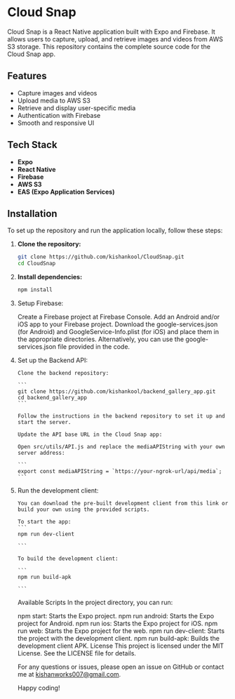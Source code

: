 # Cloud Snap

Cloud Snap is a React Native application built with Expo and Firebase. It allows users to capture, upload, and retrieve images and videos from AWS S3 storage. This repository contains the complete source code for the Cloud Snap app.

## Features

- Capture images and videos
- Upload media to AWS S3
- Retrieve and display user-specific media
- Authentication with Firebase
- Smooth and responsive UI

## Tech Stack

- **Expo**
- **React Native**
- **Firebase**
- **AWS S3**
- **EAS (Expo Application Services)**

## Installation

To set up the repository and run the application locally, follow these steps:

1.  **Clone the repository:**

    ```bash
    git clone https://github.com/kishankool/CloudSnap.git
    cd CloudSnap

    ```

2.  **Install dependencies:**

    ```bash
    npm install

    ```

3.  Setup Firebase:

    Create a Firebase project at Firebase Console.
    Add an Android and/or iOS app to your Firebase project.
    Download the google-services.json (for Android) and GoogleService-Info.plist (for iOS) and place them in the appropriate directories.
    Alternatively, you can use the google-services.json file provided in the code.

4.  Set up the Backend API:

        Clone the backend repository:

        ```
        git clone https://github.com/kishankool/backend_gallery_app.git
        cd backend_gallery_app
        ```

        Follow the instructions in the backend repository to set it up and start the server.

        Update the API base URL in the Cloud Snap app:

        Open src/utils/API.js and replace the mediaAPIString with your own server address:

        ```
        export const mediaAPIString = `https://your-ngrok-url/api/media`;
        ```

5.  Run the development client:

        You can download the pre-built development client from this link or build your own using the provided scripts.

        To start the app:
        ```
        npm run dev-client

        ```

        To build the development client:

        ```
        npm run build-apk

        ```

    Available Scripts
    In the project directory, you can run:

    npm start: Starts the Expo project.
    npm run android: Starts the Expo project for Android.
    npm run ios: Starts the Expo project for iOS.
    npm run web: Starts the Expo project for the web.
    npm run dev-client: Starts the project with the development client.
    npm run build-apk: Builds the development client APK.
    License
    This project is licensed under the MIT License. See the LICENSE file for details.

    For any questions or issues, please open an issue on GitHub or contact me at kishanworks007@gmail.com.

    Happy coding!
